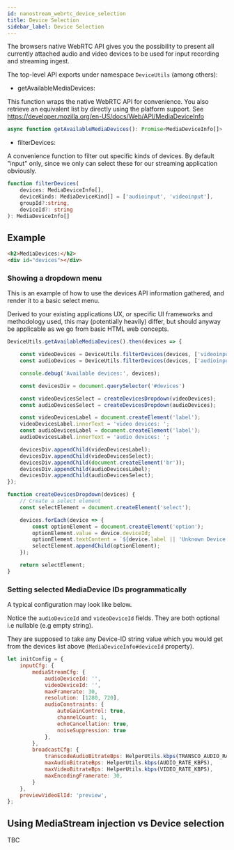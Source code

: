 ```yaml
---
id: nanostream_webrtc_device_selection
title: Device Selection
sidebar_label: Device Selection
---
```


The browsers native WebRTC API gives you the possibility to present all currently attached audio and video devices to be used for input recording and streaming ingest.

The top-level API exports under namespace `DeviceUtils` (among others):

* getAvailableMediaDevices:

This function wraps the native WebRTC API for convenience. You also retrieve an equivalent list by directly using the platform support. See https://developer.mozilla.org/en-US/docs/Web/API/MediaDeviceInfo

```ts
async function getAvailableMediaDevices(): Promise<MediaDeviceInfo[]>
```

* filterDevices:

A convenience function to filter out specific kinds of devices. By default "input" only, since we only can select these for our streaming application obviously.

```ts
function filterDevices(
    devices: MediaDeviceInfo[],
    deviceKinds: MediaDeviceKind[] = ['audioinput', 'videoinput'],
    groupId?:string,
    deviceId?: string
): MediaDeviceInfo[]
```

## Example

```html
<h2>MediaDevices:</h2>
<div id="devices"></div>
```

### Showing a dropdown menu

This is an example of how to use the devices API information gathered,
and render it to a basic select menu. 

Derived to your existing applications UX, or specific UI frameworks and methodology used,
this may (potentially heavily) differ, but should anyway be applicable as we go from basic HTML web concepts.

```js
DeviceUtils.getAvailableMediaDevices().then(devices => {

    const videoDevices = DeviceUtils.filterDevices(devices, ['videoinput']);
    const audioDevices = DeviceUtils.filterDevices(devices, ['audioinput']);

    console.debug('Available devices:', devices);

    const devicesDiv = document.querySelector('#devices')

    const videoDevicesSelect = createDevicesDropdown(videoDevices);
    const audioDevicesSelect = createDevicesDropdown(audioDevices);

    const videoDevicesLabel = document.createElement('label');
    videoDevicesLabel.innerText = 'video devices: ';
    const audioDevicesLabel = document.createElement('label');
    audioDevicesLabel.innerText = 'audio devices: ';

    devicesDiv.appendChild(videoDevicesLabel);
    devicesDiv.appendChild(videoDevicesSelect);
    devicesDiv.appendChild(document.createElement('br'));
    devicesDiv.appendChild(audioDevicesLabel);
    devicesDiv.appendChild(audioDevicesSelect);
});

function createDevicesDropdown(devices) {
    // Create a select element
    const selectElement = document.createElement('select');

    devices.forEach(device => {
        const optionElement = document.createElement('option');
        optionElement.value = device.deviceId;
        optionElement.textContent = `${device.label || 'Unknown Device'} - id: ${device.deviceId}` ;
        selectElement.appendChild(optionElement);
    });

    return selectElement;
}
```

### Setting selected MediaDevice IDs programmatically 

A typical configuration may look like below.

Notice the `audioDeviceId` and `videoDeviceId` fields. They are both optional i.e nullable (e.g empty string).

They are supposed to take any Device-ID string value which you would get from the devices list above (`MediaDeviceInfo#deviceId` property).  

```js
let initConfig = {
    inputCfg: {
        mediaStreamCfg: {
            audioDeviceId: '',
            videoDeviceId: '',
            maxFramerate: 30,
            resolution: [1280, 720],
            audioConstraints: {
                autoGainControl: true,
                channelCount: 1,
                echoCancellation: true,
                noiseSuppression: true
            },
        },
        broadcastCfg: {
            transcodeAudioBitrateBps: HelperUtils.kbps(TRANSCO_AUDIO_RATE_KBPS),
            maxAudioBitrateBps: HelperUtils.kbps(AUDIO_RATE_KBPS),
            maxVideoBitrateBps: HelperUtils.kbps(VIDEO_RATE_KBPS),
            maxEncodingFramerate: 30,
        }
    },
    previewVideoElId: 'preview',
};
```

## Using MediaStream injection vs Device selection

TBC
